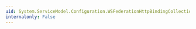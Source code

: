 ```yaml
---
uid: System.ServiceModel.Configuration.WSFederationHttpBindingCollectionElement.#ctor
internalonly: False
---
```

